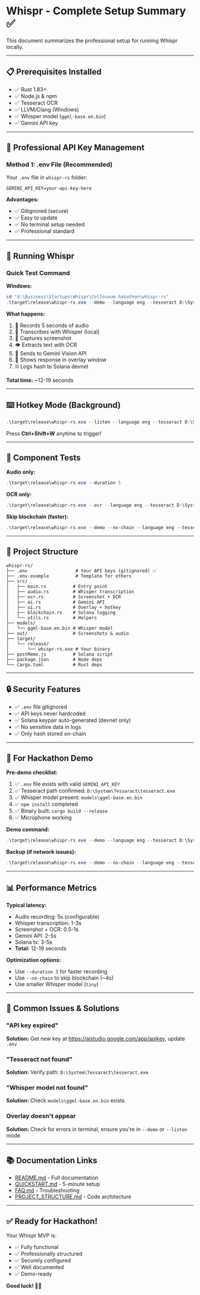 # Whispr - Complete Setup Summary ✅

This document summarizes the professional setup for running Whispr locally.

---

## 📋 Prerequisites Installed

- ✅ Rust 1.83+
- ✅ Node.js & npm
- ✅ Tesseract OCR
- ✅ LLVM/Clang (Windows)
- ✅ Whisper model (`ggml-base.en.bin`)
- ✅ Gemini API key

---

## 🔐 Professional API Key Management

### **Method 1: .env File (Recommended)**

Your `.env` file in `whispr-rs` folder:
```env
GEMINI_API_KEY=your-api-key-here
```

**Advantages:**
- ✅ Gitignored (secure)
- ✅ Easy to update
- ✅ No terminal setup needed
- ✅ Professional standard

---

## 🚀 Running Whispr

### **Quick Test Command**

**Windows:**
```powershell
cd "d:\Business\Startups\Whispr\Colloseum hakathon\whispr-rs"
.\target\release\whispr-rs.exe --demo --language eng --tesseract D:\System\Tessaract\tesseract.exe
```

**What happens:**
1. 🎤 Records 5 seconds of audio
2. 📝 Transcribes with Whisper (local)
3. 📸 Captures screenshot
4. 👁️ Extracts text with OCR
5. 🤖 Sends to Gemini Vision API
6. 💬 Shows response in overlay window
7. ⛓️ Logs hash to Solana devnet

**Total time:** ~12-19 seconds

---

## ⌨️ Hotkey Mode (Background)

```powershell
.\target\release\whispr-rs.exe --listen --language eng --tesseract D:\System\Tessaract\tesseract.exe
```

Press **Ctrl+Shift+W** anytime to trigger!

---

## 🧪 Component Tests

**Audio only:**
```powershell
.\target\release\whispr-rs.exe --duration 5
```

**OCR only:**
```powershell
.\target\release\whispr-rs.exe --ocr --language eng --tesseract D:\System\Tessaract\tesseract.exe
```

**Skip blockchain (faster):**
```powershell
.\target\release\whispr-rs.exe --demo --no-chain --language eng --tesseract D:\System\Tessaract\tesseract.exe
```

---

## 📁 Project Structure

```
whispr-rs/
├── .env                  # Your API keys (gitignored) ✅
├── .env.example          # Template for others
├── src/
│   ├── main.rs          # Entry point
│   ├── audio.rs         # Whisper transcription
│   ├── ocr.rs           # Screenshot + OCR
│   ├── ai.rs            # Gemini API
│   ├── ui.rs            # Overlay + hotkey
│   ├── blockchain.rs    # Solana logging
│   └── utils.rs         # Helpers
├── models/
│   └── ggml-base.en.bin # Whisper model
├── out/                 # Screenshots & audio
├── target/
│   └── release/
│       └── whispr-rs.exe # Your binary
├── postMemo.js          # Solana script
├── package.json         # Node deps
└── Cargo.toml           # Rust deps
```

---

## 🔒 Security Features

- ✅ `.env` file gitignored
- ✅ API keys never hardcoded
- ✅ Solana keypair auto-generated (devnet only)
- ✅ No sensitive data in logs
- ✅ Only hash stored on-chain

---

## 🎯 For Hackathon Demo

**Pre-demo checklist:**
1. ✅ `.env` file exists with valid `GEMINI_API_KEY`
2. ✅ Tesseract path confirmed: `D:\System\Tessaract\tesseract.exe`
3. ✅ Whisper model present: `models\ggml-base.en.bin`
4. ✅ `npm install` completed
5. ✅ Binary built: `cargo build --release`
6. ✅ Microphone working

**Demo command:**
```powershell
.\target\release\whispr-rs.exe --demo --language eng --tesseract D:\System\Tessaract\tesseract.exe
```

**Backup (if network issues):**
```powershell
.\target\release\whispr-rs.exe --demo --no-chain --language eng --tesseract D:\System\Tessaract\tesseract.exe
```

---

## 📊 Performance Metrics

**Typical latency:**
- Audio recording: 5s (configurable)
- Whisper transcription: 1-3s
- Screenshot + OCR: 0.5-1s
- Gemini API: 2-5s
- Solana tx: 3-5s
- **Total:** 12-19 seconds

**Optimization options:**
- Use `--duration 3` for faster recording
- Use `--no-chain` to skip blockchain (~4s)
- Use smaller Whisper model (`tiny`)

---

## 🐛 Common Issues & Solutions

### "API key expired"
**Solution:** Get new key at https://aistudio.google.com/app/apikey, update `.env`

### "Tesseract not found"
**Solution:** Verify path: `D:\System\Tessaract\tesseract.exe`

### "Whisper model not found"
**Solution:** Check `models\ggml-base.en.bin` exists

### Overlay doesn't appear
**Solution:** Check for errors in terminal, ensure you're in `--demo` or `--listen` mode

---

## 📚 Documentation Links

- [README.md](./README.md) - Full documentation
- [QUICKSTART.md](./QUICKSTART.md) - 5-minute setup
- [FAQ.md](./FAQ.md) - Troubleshooting
- [PROJECT_STRUCTURE.md](./PROJECT_STRUCTURE.md) - Code architecture

---

## ✅ Ready for Hackathon!

Your Whispr MVP is:
- ✅ Fully functional
- ✅ Professionally structured
- ✅ Securely configured
- ✅ Well documented
- ✅ Demo-ready

**Good luck! 🚀🎉**


